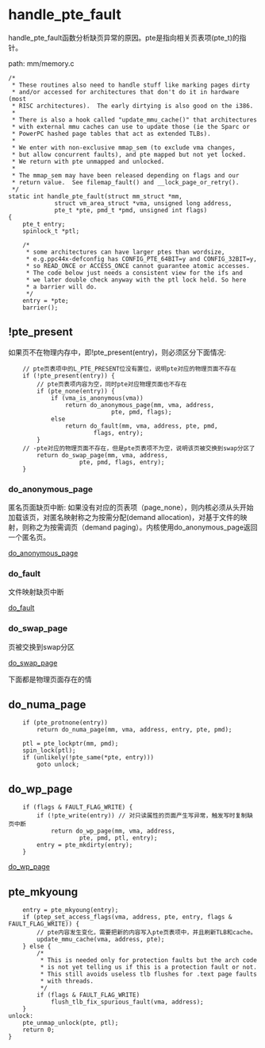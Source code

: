 # handle_pte_fault

handle_pte_fault函数分析缺页异常的原因。pte是指向相关页表项(pte_t)的指针。

path: mm/memory.c
```
/*
 * These routines also need to handle stuff like marking pages dirty
 * and/or accessed for architectures that don't do it in hardware (most
 * RISC architectures).  The early dirtying is also good on the i386.
 *
 * There is also a hook called "update_mmu_cache()" that architectures
 * with external mmu caches can use to update those (ie the Sparc or
 * PowerPC hashed page tables that act as extended TLBs).
 *
 * We enter with non-exclusive mmap_sem (to exclude vma changes,
 * but allow concurrent faults), and pte mapped but not yet locked.
 * We return with pte unmapped and unlocked.
 *
 * The mmap_sem may have been released depending on flags and our
 * return value.  See filemap_fault() and __lock_page_or_retry().
 */
static int handle_pte_fault(struct mm_struct *mm,
             struct vm_area_struct *vma, unsigned long address,
             pte_t *pte, pmd_t *pmd, unsigned int flags)
{
    pte_t entry;
    spinlock_t *ptl;

    /*
     * some architectures can have larger ptes than wordsize,
     * e.g.ppc44x-defconfig has CONFIG_PTE_64BIT=y and CONFIG_32BIT=y,
     * so READ_ONCE or ACCESS_ONCE cannot guarantee atomic accesses.
     * The code below just needs a consistent view for the ifs and
     * we later double check anyway with the ptl lock held. So here
     * a barrier will do.
     */
    entry = *pte;
    barrier();
```

## !pte_present

如果页不在物理内存中，即!pte_present(entry)，则必须区分下面情况:

```
    // pte页表项中的L_PTE_PRESENT位没有置位，说明pte对应的物理页面不存在	
    if (!pte_present(entry)) {
        // pte页表项内容为空，同时pte对应物理页面也不存在
        if (pte_none(entry)) {
            if (vma_is_anonymous(vma))
                return do_anonymous_page(mm, vma, address,
                             pte, pmd, flags);
            else
                return do_fault(mm, vma, address, pte, pmd,
                        flags, entry);
        }
	// -pte对应的物理页面不存在，但是pte页表项不为空，说明该页被交换到swap分区了
        return do_swap_page(mm, vma, address,
                    pte, pmd, flags, entry);
    }
```

### do_anonymous_page

匿名页面缺页中断: 如果没有对应的页表项（page_none），则内核必须从头开始加载该页，对匿名映射称之为按需分配(demand allocation)，对基于文件的映射，则称之为按需调页（demand paging）。内核使用do_anonymous_page返回一个匿名页。

[do_anonymous_page](do_anonymous_page.md)

### do_fault

文件映射缺页中断

[do_fault](do_fault.md)

### do_swap_page

页被交换到swap分区

[do_swap_page](do_swap_page.md)


下面都是物理页面存在的情

## do_numa_page

```
    if (pte_protnone(entry))
        return do_numa_page(mm, vma, address, entry, pte, pmd);

    ptl = pte_lockptr(mm, pmd);
    spin_lock(ptl);
    if (unlikely(!pte_same(*pte, entry)))
        goto unlock;
```

## do_wp_page

```
    if (flags & FAULT_FLAG_WRITE) {
        if (!pte_write(entry)) // 对只读属性的页面产生写异常，触发写时复制缺页中断
            return do_wp_page(mm, vma, address,
                    pte, pmd, ptl, entry);
        entry = pte_mkdirty(entry);
    }
```

[do_wp_page](do_wp_page.md)

## pte_mkyoung

```
    entry = pte_mkyoung(entry);
    if (ptep_set_access_flags(vma, address, pte, entry, flags & FAULT_FLAG_WRITE)) {
        // pte内容发生变化，需要把新的内容写入pte页表项中，并且刷新TLB和cache。
        update_mmu_cache(vma, address, pte);
    } else {
        /*
         * This is needed only for protection faults but the arch code
         * is not yet telling us if this is a protection fault or not.
         * This still avoids useless tlb flushes for .text page faults
         * with threads.
         */
        if (flags & FAULT_FLAG_WRITE)
            flush_tlb_fix_spurious_fault(vma, address);
    }
unlock:
    pte_unmap_unlock(pte, ptl);
    return 0;
}
```
